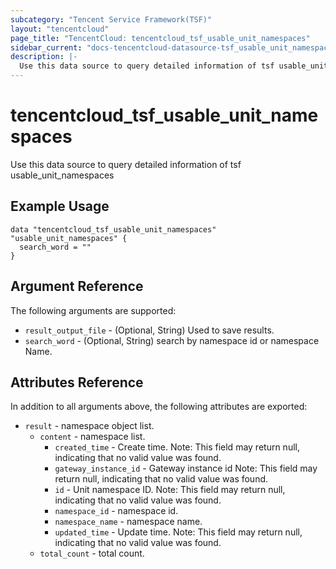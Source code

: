 ```yaml
---
subcategory: "Tencent Service Framework(TSF)"
layout: "tencentcloud"
page_title: "TencentCloud: tencentcloud_tsf_usable_unit_namespaces"
sidebar_current: "docs-tencentcloud-datasource-tsf_usable_unit_namespaces"
description: |-
  Use this data source to query detailed information of tsf usable_unit_namespaces
---
```


# tencentcloud_tsf_usable_unit_namespaces

Use this data source to query detailed information of tsf usable_unit_namespaces

## Example Usage

```hcl
data "tencentcloud_tsf_usable_unit_namespaces" "usable_unit_namespaces" {
  search_word = ""
}
```

## Argument Reference

The following arguments are supported:

* `result_output_file` - (Optional, String) Used to save results.
* `search_word` - (Optional, String) search by namespace id or namespace Name.

## Attributes Reference

In addition to all arguments above, the following attributes are exported:

* `result` - namespace object list.
  * `content` - namespace list.
    * `created_time` - Create time. Note: This field may return null, indicating that no valid value was found.
    * `gateway_instance_id` - Gateway instance id Note: This field may return null, indicating that no valid value was found.
    * `id` - Unit namespace ID. Note: This field may return null, indicating that no valid value was found.
    * `namespace_id` - namespace id.
    * `namespace_name` - namespace name.
    * `updated_time` - Update time. Note: This field may return null, indicating that no valid value was found.
  * `total_count` - total count.


